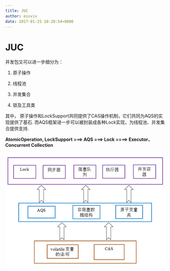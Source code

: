 ```yaml
---
title: JUC
author: essviv
date: 2017-01-25 10:20:54+0800
---
```


# JUC

并发包又可以进一步细分为：

1. 原子操作

2. 线程池

3. 并发集合

4. 锁及工具类

其中， 原子操作和LockSupport共同提供了CAS操作机制，它们共同为AQS的实现提供了基石. 而AQS框架进一步可以被封装成各种Lock实现，为线程池、并发集合提供支持.

**AtomicOperation, LockSupport  ===>  AQS  ===>  Lock  ====> Executor、Concurrent Collection**

![](https://github.com/Essviv/images/blob/master/juc.jpg?raw=true) 